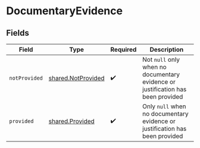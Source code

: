 # DocumentaryEvidence


## Fields

| Field                                                                           | Type                                                                            | Required                                                                        | Description                                                                     |
| ------------------------------------------------------------------------------- | ------------------------------------------------------------------------------- | ------------------------------------------------------------------------------- | ------------------------------------------------------------------------------- |
| `notProvided`                                                                   | [shared.NotProvided](../../models/shared/notprovided.md)                        | :heavy_check_mark:                                                              | Not `null` only when no documentary evidence or justification has been provided |
| `provided`                                                                      | [shared.Provided](../../models/shared/provided.md)                              | :heavy_check_mark:                                                              | Only `null` when no documentary evidence or justification has been provided     |